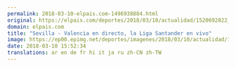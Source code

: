 ```yaml
---
permalink: 2018-03-10-elpais.com-1496938884.html
original: https://elpais.com/deportes/2018/03/10/actualidad/1520692822_840232.html#?ref=rss&format=simple&link=link
domain: elpais.com
title: "Sevilla - Valencia en directo, la Liga Santander en vivo"
image: https://ep00.epimg.net/deportes/imagenes/2018/03/10/actualidad/1520692822_840232_1520695703_rrss_normal.jpg
date: 2018-03-10 15:52:34
translations: ar en de fr hi it ja ru zh-CN zh-TW
---
```


